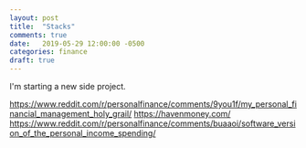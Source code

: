 ```yaml
---
layout: post
title:  "Stacks"
comments: true
date:   2019-05-29 12:00:00 -0500
categories: finance 
draft: true
---
```




I'm starting a new side project. 

https://www.reddit.com/r/personalfinance/comments/9you1f/my_personal_financial_management_holy_grail/
https://havenmoney.com/
https://www.reddit.com/r/personalfinance/comments/buaaoi/software_version_of_the_personal_income_spending/